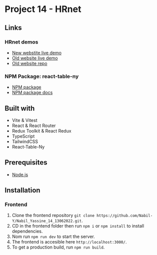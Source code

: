 # Project 14 - HRnet

## Links

### HRnet demos

- [New webstite live demo](https://Nabil-Yassine-14-13062022.vercel.app/)
- [Old website live demo](https://old-hrnet.vercel.app/)
- [Old website repo](https://github.com/Nabil-Y/old-hrnet)

### NPM Package: react-table-ny

- [NPM package](https://www.npmjs.com/package/react-table-ny)
- [NPM package docs](https://react-table-ny-docs.vercel.app/)

## Built with

- Vite & Vitest
- React & React Router
- Redux Toolkit & React Redux
- TypeScript
- TailwindCSS
- React-Table-Ny

## Prerequisites

- [Node.js](https://nodejs.org/en/)

## Installation

### Frontend

1. Clone the frontend repository `git clone https://github.com/Nabil-Y/Nabil_Yassine_14_13062022.git`.
1. CD in the frontend folder then run `npm i` or `npm install` to install dependencies.
1. Nom run `npm run dev` to start the server.
1. The frontend is accesible here `http://localhost:3000/`.
1. To get a production build, run `npm run build`.

